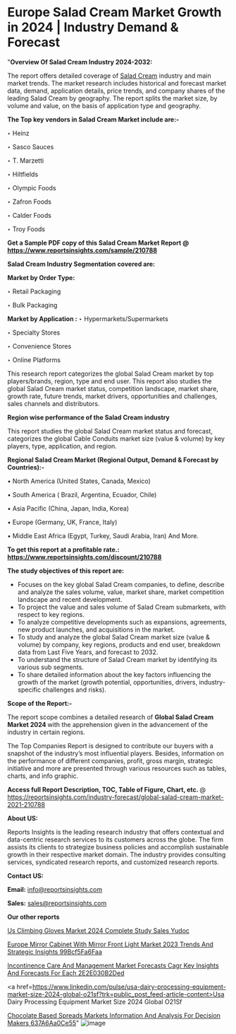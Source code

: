 # Europe Salad Cream Market Growth in 2024 | Industry Demand & Forecast

"<strong>Overview Of Salad Cream Industry 2024-2032:</strong>

The report offers detailed coverage of <a href=https://www.reportsinsights.com/sample/210788>Salad Cream</a> industry and main market trends. The market research includes historical and forecast market data, demand, application details, price trends, and company shares of the leading Salad Cream by geography. The report splits the market size, by volume and value, on the basis of application type and geography.

<strong>The Top key vendors in Salad Cream Market include are:- </strong>

‣ Heinz

‣ Sasco Sauces

‣ T. Marzetti

‣ Hiltfields

‣ Olympic Foods

‣ Zafron Foods

‣ Calder Foods

‣ Troy Foods

<strong>Get a Sample PDF copy of this Salad Cream Market Report </strong><strong>@ <a href=https://www.reportsinsights.com/sample/210788 style=color:#0000ff;>https://www.reportsinsights.com/sample/210788</a> </strong>

<strong>Salad Cream Industry Segmentation covered are:</strong>

<strong>Market by Order Type: </strong>

‣ Retail Packaging

‣ Bulk Packaging

<strong>Market by Application :</strong>
 ‣ Hypermarkets/Supermarkets

‣ Specialty Stores

‣ Convenience Stores

‣ Online Platforms

This research report categorizes the global Salad Cream market by top players/brands, region, type and end user. This report also studies the global Salad Cream market status, competition landscape, market share, growth rate, future trends, market drivers, opportunities and challenges, sales channels and distributors.

<strong>Region wise performance of the Salad Cream industry</strong><strong> </strong>

This report studies the global Salad Cream market status and forecast, categorizes the global Cable Conduits market size (value &amp; volume) by key players, type, application, and region. 

<strong>Regional Salad Cream Market (Regional Output, Demand &amp; Forecast by Countries):-</strong>

• North America (United States, Canada, Mexico)

• South America ( Brazil, Argentina, Ecuador, Chile)

• Asia Pacific (China, Japan, India, Korea)

• Europe (Germany, UK, France, Italy)

• Middle East Africa (Egypt, Turkey, Saudi Arabia, Iran) And More.

<strong>To get this report at a profitable rate.: <a href=https://www.reportsinsights.com/discount/210788 style=color:#0000ff;>https://www.reportsinsights.com/discount/210788</a></strong>

<strong>The study objectives of this report are:</strong>
<ul>
  <li>Focuses on the key global Salad Cream companies, to define, describe and analyze the sales volume, value, market share, market competition landscape and recent development.</li>
  <li>To project the value and sales volume of Salad Cream submarkets, with respect to key regions.</li>
  <li>To analyze competitive developments such as expansions, agreements, new product launches, and acquisitions in the market.</li>
  <li>To study and analyze the global Salad Cream market size (value &amp; volume) by company, key regions, products and end user, breakdown data from Last Five Years, and forecast to 2032.</li>
  <li>To understand the structure of Salad Cream market by identifying its various sub segments.</li>
  <li>To share detailed information about the key factors influencing the growth of the market (growth potential, opportunities, drivers, industry-specific challenges and risks).</li>
</ul>
<strong>Scope of the Report:-</strong><strong> </strong>

The report scope combines a detailed research of <strong>Global Salad Cream Market 2024 </strong>with the apprehension given in the advancement of the industry in certain regions.

The Top Companies Report is designed to contribute our buyers with a snapshot of the industry’s most influential players. Besides, information on the performance of different companies, profit, gross margin, strategic initiative and more are presented through various resources such as tables, charts, and info graphic.

<strong>Access full Report Description, TOC, Table of Figure, Chart, etc. </strong>@   <a href=https://reportsinsights.com/industry-forecast/global-salad-cream-market-2021-210788 style=color:#0000ff;>https://reportsinsights.com/industry-forecast/global-salad-cream-market-2021-210788</a>

<strong>About US:</strong>

Reports Insights is the leading research industry that offers contextual and data-centric research services to its customers across the globe. The firm assists its clients to strategize business policies and accomplish sustainable growth in their respective market domain. The industry provides consulting services, syndicated research reports, and customized research reports.

<strong>Contact US:</strong>

<p class=""""><b>Email:</b> <a href=mailto:info@reportsinsights.com>info@reportsinsights.com</a></p>
<p class=""""><b>Sales:</b> <a href=mailto:sales@reportsinsights.com>sales@reportsinsights.com</a></p>

<strong>Our other reports</strong>

<a href=https://www.linkedin.com/pulse/us-climbing-gloves-market-2024-complete-study-sales-yudoc/>Us Climbing Gloves Market 2024 Complete Study Sales Yudoc</a>

<a href=https://medium.com/@achalwankhede15/europe-mirror-cabinet-with-mirror-front-light-market-2023-trends-and-strategic-insights-99bcf5fa6faa>Europe Mirror Cabinet With Mirror Front Light Market 2023 Trends And Strategic Insights 99Bcf5Fa6Faa</a>

<a href=https://medium.com/@jadhaosuchit578/incontinence-care-and-management-market-forecasts-cagr-key-insights-and-forecasts-for-each-2e2e030b2ded>Incontinence Care And Management Market Forecasts Cagr Key Insights And Forecasts For Each 2E2E030B2Ded</a>

<a href=https://www.linkedin.com/pulse/usa-dairy-processing-equipment-market-size-2024-global-o21sf?trk=public_post_feed-article-content>Usa Dairy Processing Equipment Market Size 2024 Global O21Sf</a>

<a href=https://medium.com/@d7298290/chocolate-based-spreads-markets-information-and-analysis-for-decision-makers-637a6aa0ce55>Chocolate Based Spreads Markets Information And Analysis For Decision Makers 637A6Aa0Ce55</a>"
![image](https://github.com/Reportsinsights123/RIgrowth/assets/158415881/7fc45bf5-00d1-4ab0-9df9-4e3922e054b3)
